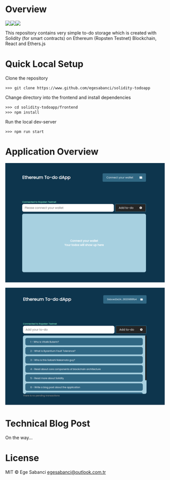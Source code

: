 # Overview
<div style = "display: flex">
  <img src = "https://img.shields.io/badge/Ethereum-3C3C3D?style=for-the-badge&logo=Ethereum&logoColor=white">
  <img src = "https://img.shields.io/badge/Solidity-e6e6e6?style=for-the-badge&logo=solidity&logoColor=black">
  <img src = "https://img.shields.io/badge/React-20232A?style=for-the-badge&logo=react&logoColor=61DAFB">
</div>

This repository contains very simple to-do storage which is created with Solidity (for smart contracts) on Ethereum (Ropsten Testnet) Blockchain, React and Ethers.js

# Quick Local Setup
Clone the repository
```
>>> git clone https://www.github.com/egesabanci/solidity-todoapp
```
Change directory into the frontend and install dependencies
```
>>> cd solidity-todoapp/frontend
>>> npm install
```
Run the local dev-server
```
>>> npm run start
```

# Application Overview
![Application Overview](https://raw.githubusercontent.com/egesabanci/solidity-todoapp/master/assets/application-overview.png)

![Application Overview - With Connected Wallet](https://raw.githubusercontent.com/egesabanci/solidity-todoapp/master/assets/with-connected-wallet.png)
# Technical Blog Post
On the way...

# License
MIT © Ege Sabanci <egesabanci@outlook.com.tr>